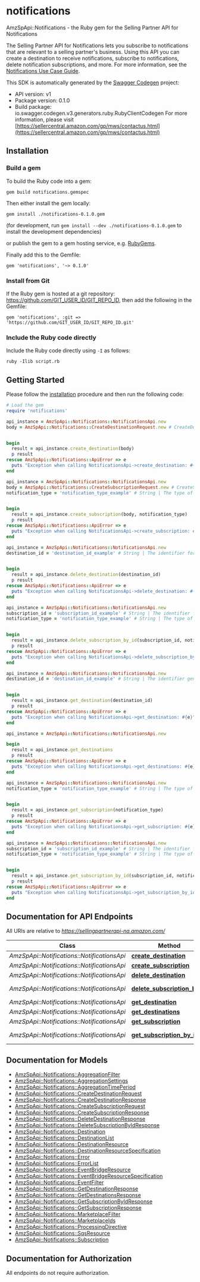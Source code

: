 # notifications

AmzSpApi::Notifications - the Ruby gem for the Selling Partner API for Notifications

The Selling Partner API for Notifications lets you subscribe to notifications that are relevant to a selling partner's business. Using this API you can create a destination to receive notifications, subscribe to notifications, delete notification subscriptions, and more.  For more information, see the [Notifications Use Case Guide](doc:notifications-api-v1-use-case-guide).

This SDK is automatically generated by the [Swagger Codegen](https://github.com/swagger-api/swagger-codegen) project:

- API version: v1
- Package version: 0.1.0
- Build package: io.swagger.codegen.v3.generators.ruby.RubyClientCodegen
For more information, please visit [https://sellercentral.amazon.com/gp/mws/contactus.html](https://sellercentral.amazon.com/gp/mws/contactus.html)

## Installation

### Build a gem

To build the Ruby code into a gem:

```shell
gem build notifications.gemspec
```

Then either install the gem locally:

```shell
gem install ./notifications-0.1.0.gem
```
(for development, run `gem install --dev ./notifications-0.1.0.gem` to install the development dependencies)

or publish the gem to a gem hosting service, e.g. [RubyGems](https://rubygems.org/).

Finally add this to the Gemfile:

    gem 'notifications', '~> 0.1.0'

### Install from Git

If the Ruby gem is hosted at a git repository: https://github.com/GIT_USER_ID/GIT_REPO_ID, then add the following in the Gemfile:

    gem 'notifications', :git => 'https://github.com/GIT_USER_ID/GIT_REPO_ID.git'

### Include the Ruby code directly

Include the Ruby code directly using `-I` as follows:

```shell
ruby -Ilib script.rb
```

## Getting Started

Please follow the [installation](#installation) procedure and then run the following code:
```ruby
# Load the gem
require 'notifications'

api_instance = AmzSpApi::Notifications::NotificationsApi.new
body = AmzSpApi::Notifications::CreateDestinationRequest.new # CreateDestinationRequest | 


begin
  result = api_instance.create_destination(body)
  p result
rescue AmzSpApi::Notifications::ApiError => e
  puts "Exception when calling NotificationsApi->create_destination: #{e}"
end

api_instance = AmzSpApi::Notifications::NotificationsApi.new
body = AmzSpApi::Notifications::CreateSubscriptionRequest.new # CreateSubscriptionRequest | 
notification_type = 'notification_type_example' # String | The type of notification.   For more information about notification types, see [the Notifications API Use Case Guide](doc:notifications-api-v1-use-case-guide).


begin
  result = api_instance.create_subscription(body, notification_type)
  p result
rescue AmzSpApi::Notifications::ApiError => e
  puts "Exception when calling NotificationsApi->create_subscription: #{e}"
end

api_instance = AmzSpApi::Notifications::NotificationsApi.new
destination_id = 'destination_id_example' # String | The identifier for the destination that you want to delete.


begin
  result = api_instance.delete_destination(destination_id)
  p result
rescue AmzSpApi::Notifications::ApiError => e
  puts "Exception when calling NotificationsApi->delete_destination: #{e}"
end

api_instance = AmzSpApi::Notifications::NotificationsApi.new
subscription_id = 'subscription_id_example' # String | The identifier for the subscription that you want to delete.
notification_type = 'notification_type_example' # String | The type of notification.   For more information about notification types, see [the Notifications API Use Case Guide](doc:notifications-api-v1-use-case-guide).


begin
  result = api_instance.delete_subscription_by_id(subscription_id, notification_type)
  p result
rescue AmzSpApi::Notifications::ApiError => e
  puts "Exception when calling NotificationsApi->delete_subscription_by_id: #{e}"
end

api_instance = AmzSpApi::Notifications::NotificationsApi.new
destination_id = 'destination_id_example' # String | The identifier generated when you created the destination.


begin
  result = api_instance.get_destination(destination_id)
  p result
rescue AmzSpApi::Notifications::ApiError => e
  puts "Exception when calling NotificationsApi->get_destination: #{e}"
end

api_instance = AmzSpApi::Notifications::NotificationsApi.new

begin
  result = api_instance.get_destinations
  p result
rescue AmzSpApi::Notifications::ApiError => e
  puts "Exception when calling NotificationsApi->get_destinations: #{e}"
end

api_instance = AmzSpApi::Notifications::NotificationsApi.new
notification_type = 'notification_type_example' # String | The type of notification.   For more information about notification types, see [the Notifications API Use Case Guide](doc:notifications-api-v1-use-case-guide).


begin
  result = api_instance.get_subscription(notification_type)
  p result
rescue AmzSpApi::Notifications::ApiError => e
  puts "Exception when calling NotificationsApi->get_subscription: #{e}"
end

api_instance = AmzSpApi::Notifications::NotificationsApi.new
subscription_id = 'subscription_id_example' # String | The identifier for the subscription that you want to get.
notification_type = 'notification_type_example' # String | The type of notification.   For more information about notification types, see [the Notifications API Use Case Guide](doc:notifications-api-v1-use-case-guide).


begin
  result = api_instance.get_subscription_by_id(subscription_id, notification_type)
  p result
rescue AmzSpApi::Notifications::ApiError => e
  puts "Exception when calling NotificationsApi->get_subscription_by_id: #{e}"
end
```

## Documentation for API Endpoints

All URIs are relative to *https://sellingpartnerapi-na.amazon.com/*

Class | Method | HTTP request | Description
------------ | ------------- | ------------- | -------------
*AmzSpApi::Notifications::NotificationsApi* | [**create_destination**](docs/NotificationsApi.md#create_destination) | **POST** /notifications/v1/destinations | 
*AmzSpApi::Notifications::NotificationsApi* | [**create_subscription**](docs/NotificationsApi.md#create_subscription) | **POST** /notifications/v1/subscriptions/{notificationType} | 
*AmzSpApi::Notifications::NotificationsApi* | [**delete_destination**](docs/NotificationsApi.md#delete_destination) | **DELETE** /notifications/v1/destinations/{destinationId} | 
*AmzSpApi::Notifications::NotificationsApi* | [**delete_subscription_by_id**](docs/NotificationsApi.md#delete_subscription_by_id) | **DELETE** /notifications/v1/subscriptions/{notificationType}/{subscriptionId} | 
*AmzSpApi::Notifications::NotificationsApi* | [**get_destination**](docs/NotificationsApi.md#get_destination) | **GET** /notifications/v1/destinations/{destinationId} | 
*AmzSpApi::Notifications::NotificationsApi* | [**get_destinations**](docs/NotificationsApi.md#get_destinations) | **GET** /notifications/v1/destinations | 
*AmzSpApi::Notifications::NotificationsApi* | [**get_subscription**](docs/NotificationsApi.md#get_subscription) | **GET** /notifications/v1/subscriptions/{notificationType} | 
*AmzSpApi::Notifications::NotificationsApi* | [**get_subscription_by_id**](docs/NotificationsApi.md#get_subscription_by_id) | **GET** /notifications/v1/subscriptions/{notificationType}/{subscriptionId} | 

## Documentation for Models

 - [AmzSpApi::Notifications::AggregationFilter](docs/AggregationFilter.md)
 - [AmzSpApi::Notifications::AggregationSettings](docs/AggregationSettings.md)
 - [AmzSpApi::Notifications::AggregationTimePeriod](docs/AggregationTimePeriod.md)
 - [AmzSpApi::Notifications::CreateDestinationRequest](docs/CreateDestinationRequest.md)
 - [AmzSpApi::Notifications::CreateDestinationResponse](docs/CreateDestinationResponse.md)
 - [AmzSpApi::Notifications::CreateSubscriptionRequest](docs/CreateSubscriptionRequest.md)
 - [AmzSpApi::Notifications::CreateSubscriptionResponse](docs/CreateSubscriptionResponse.md)
 - [AmzSpApi::Notifications::DeleteDestinationResponse](docs/DeleteDestinationResponse.md)
 - [AmzSpApi::Notifications::DeleteSubscriptionByIdResponse](docs/DeleteSubscriptionByIdResponse.md)
 - [AmzSpApi::Notifications::Destination](docs/Destination.md)
 - [AmzSpApi::Notifications::DestinationList](docs/DestinationList.md)
 - [AmzSpApi::Notifications::DestinationResource](docs/DestinationResource.md)
 - [AmzSpApi::Notifications::DestinationResourceSpecification](docs/DestinationResourceSpecification.md)
 - [AmzSpApi::Notifications::Error](docs/Error.md)
 - [AmzSpApi::Notifications::ErrorList](docs/ErrorList.md)
 - [AmzSpApi::Notifications::EventBridgeResource](docs/EventBridgeResource.md)
 - [AmzSpApi::Notifications::EventBridgeResourceSpecification](docs/EventBridgeResourceSpecification.md)
 - [AmzSpApi::Notifications::EventFilter](docs/EventFilter.md)
 - [AmzSpApi::Notifications::GetDestinationResponse](docs/GetDestinationResponse.md)
 - [AmzSpApi::Notifications::GetDestinationsResponse](docs/GetDestinationsResponse.md)
 - [AmzSpApi::Notifications::GetSubscriptionByIdResponse](docs/GetSubscriptionByIdResponse.md)
 - [AmzSpApi::Notifications::GetSubscriptionResponse](docs/GetSubscriptionResponse.md)
 - [AmzSpApi::Notifications::MarketplaceFilter](docs/MarketplaceFilter.md)
 - [AmzSpApi::Notifications::MarketplaceIds](docs/MarketplaceIds.md)
 - [AmzSpApi::Notifications::ProcessingDirective](docs/ProcessingDirective.md)
 - [AmzSpApi::Notifications::SqsResource](docs/SqsResource.md)
 - [AmzSpApi::Notifications::Subscription](docs/Subscription.md)

## Documentation for Authorization

 All endpoints do not require authorization.

